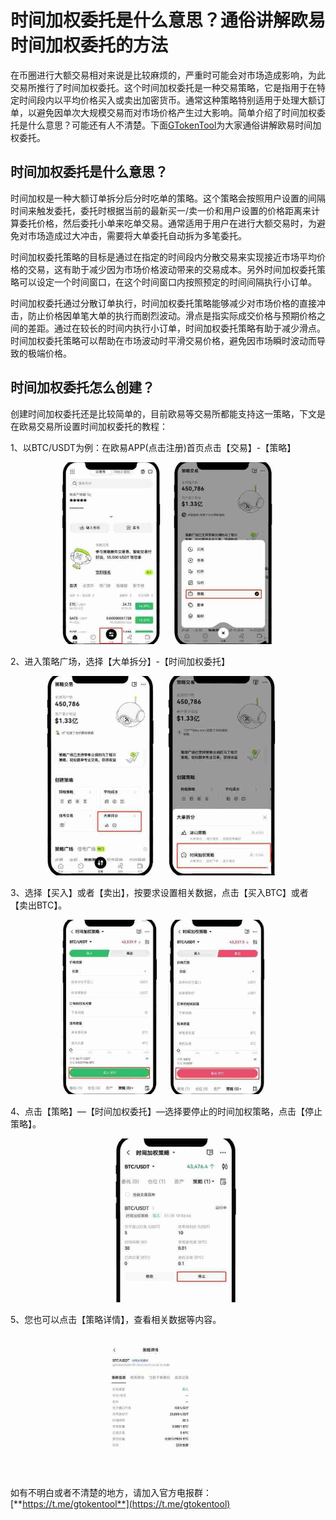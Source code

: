 # 时间加权委托是什么意思？通俗讲解欧易时间加权委托的方法

在币圈进行大额交易相对来说是比较麻烦的，严重时可能会对市场造成影响，为此交易所推行了时间加权委托。这个时间加权委托是一种交易策略，它是指用于在特定时间段内以平均价格买入或卖出加密货币。通常这种策略特别适用于处理大额订单，以避免因单次大规模交易而对市场价格产生过大影响。简单介绍了时间加权委托是什么意思？可能还有人不清楚。下面[GTokenTool](https://www.gtokentool.com)为大家通俗讲解欧易时间加权委托。

## 时间加权委托是什么意思？

时间加权是一种大额订单拆分后分时吃单的策略。这个策略会按照用户设置的间隔时间来触发委托，委托时根据当前的最新买一/卖一价和用户设置的价格距离来计算委托价格，然后委托小单来吃单交易。通常适用于用户在进行大额交易时，为避免对市场造成过大冲击，需要将大单委托自动拆为多笔委托。

时间加权委托策略的目标是通过在指定的时间段内分散交易来实现接近市场平均价格的交易，这有助于减少因为市场价格波动带来的交易成本。另外时间加权委托策略可以设定一个时间窗口，在这个时间窗口内按照预定的时间间隔执行小订单。

时间加权委托通过分散订单执行，时间加权委托策略能够减少对市场价格的直接冲击，防止价格因单笔大单的执行而剧烈波动。滑点是指实际成交价格与预期价格之间的差距。通过在较长的时间内执行小订单，时间加权委托策略有助于减少滑点。时间加权委托策略可以帮助在市场波动时平滑交易价格，避免因市场瞬时波动而导致的极端价格。

## 时间加权委托怎么创建？

创建时间加权委托还是比较简单的，目前欧易等交易所都能支持这一策略，下文是在欧易交易所设置时间加权委托的教程：

1、以BTC/USDT为例：在欧易APP(点击注册)首页点击【交易】-【策略】

<figure><img src="../.gitbook/assets/172722303276297.jpg" alt=""><figcaption></figcaption></figure>

2、进入策略广场，选择【大单拆分】-【时间加权委托】

<figure><img src="../.gitbook/assets/172722303276297 (1).jpg" alt=""><figcaption></figcaption></figure>

3、选择【买入】或者【卖出】，按要求设置相关数据，点击【买入BTC】或者【卖出BTC】。

<figure><img src="../.gitbook/assets/172722303276297 (2).jpg" alt=""><figcaption></figcaption></figure>

4、点击【策略】—【时间加权委托】—选择要停止的时间加权策略，点击【停止策略】。

<figure><img src="../.gitbook/assets/172722303276297 (3).jpg" alt=""><figcaption></figcaption></figure>

5、您也可以点击【策略详情】，查看相关数据等内容。

<figure><img src="../.gitbook/assets/172722303276297 (4).jpg" alt=""><figcaption></figcaption></figure>

如有不明白或者不清楚的地方，请加入官方电报群：[**https://t.me/gtokentool**](https://t.me/gtokentool)
